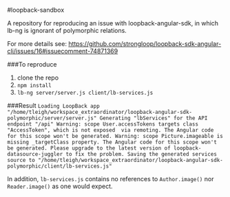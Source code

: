 #loopback-sandbox

A repository for reproducing an issue with loopback-angular-sdk, in which lb-ng is ignorant of polymorphic relations.

For more details see: https://github.com/strongloop/loopback-sdk-angular-cli/issues/16#issuecomment-74871369

###To reproduce

1. clone the repo
2. `npm install`
3. `lb-ng server/server.js client/lb-services.js`

###Result
`Loading LoopBack app "/home/tleigh/workspace_extraordinator/loopback-angular-sdk-polymorphic/server/server.js"
Generating "lbServices" for the API endpoint "/api"
Warning: scope User.accessTokens targets class "AccessToken", which is not exposed 
via remoting. The Angular code for this scope won't be generated.
Warning: scope Picture.imageable is missing _targetClass property.
The Angular code for this scope won't be generated.
Please upgrade to the latest version of
loopback-datasource-juggler to fix the problem.
Saving the generated services source to "/home/tleigh/workspace_extraordinator/loopback-angular-sdk-polymorphic/client/lb-services.js"`

In addition, `lb-services.js` contains no references to `Author.image()` nor `Reader.image()` as one would expect.









